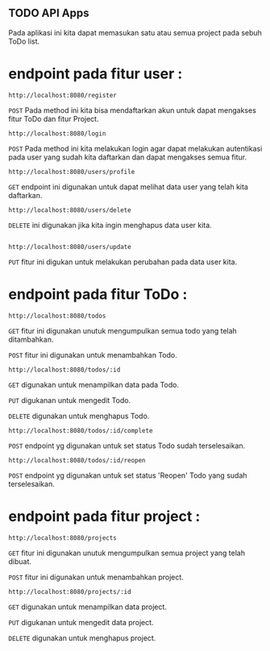 ## TODO API Apps

Pada aplikasi ini kita dapat memasukan satu atau semua project pada sebuh ToDo list.

# endpoint pada fitur user :

```
http://localhost:8080/register
```
`POST`     Pada method ini kita bisa mendaftarkan akun untuk dapat mengakses fitur ToDo dan fitur Project.

```
http://localhost:8080/login
```
`POST`     Pada method ini kita melakukan login agar dapat melakukan autentikasi pada user yang sudah kita daftarkan dan dapat mengakses semua fitur.

```
http://localhost:8080/users/profile
```
`GET`     endpoint ini digunakan untuk dapat melihat data user yang telah kita daftarkan.

```
http://localhost:8080/users/delete
```
`DELETE`  ini digunakan jika kita ingin menghapus data user kita.
```

http://localhost:8080/users/update
```
`PUT`     fitur ini digukan untuk melakukan perubahan pada data user kita.

# endpoint pada fitur ToDo :
```
http://localhost:8080/todos
```
`GET`     fitur ini digunakan unutuk mengumpulkan semua todo yang telah ditambahkan.

`POST`    fitur ini digunakan untuk menambahkan Todo.

```
http://localhost:8080/todos/:id
```
`GET`     digunakan untuk menampilkan data pada Todo.

`PUT`     digukanan untuk mengedit Todo.

`DELETE`  digunakan untuk menghapus Todo.

```
http://localhost:8080/todos/:id/complete
```
`POST`     endpoint yg digunakan untuk set status Todo sudah terselesaikan.

```
http://localhost:8080/todos/:id/reopen
```
`POST`     endpoint yg digunakan untuk set status 'Reopen' Todo yang sudah terselesaikan.

# endpoint pada fitur project :
```
http://localhost:8080/projects
```
`GET`   fitur ini digunakan unutuk mengumpulkan semua project yang telah dibuat.

`POST`  fitur ini digunakan untuk menambahkan project.

```
http://localhost:8080/projects/:id
```
`GET`     digunakan untuk menampilkan data project.

`PUT`     digukanan untuk mengedit data project.

`DELETE`  digunakan untuk menghapus project.

